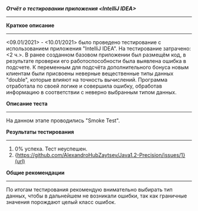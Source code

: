 ***Отчёт о тестировании приложения <***IntelliJ IDEA***>***
______________________________________________________________
**Краткое описание**
______________________________________________________________
<09.01/2021> - <10.01/2021> было проведено  тестирование с использованием приложения "IntelliJ IDEA".
На тестирование затрачено: <2 ч.>. В ранее созданном базовом приложении был размещём код, в результате проверки его работоспособности была выявлена ошибка в подсчете.
К переменным для подсчёта дополнительного бонуса новым клиентам  были присвоены неверные вещественные типы данных  "double", которые влияют на точность вычислений.
Программа отработала по своей логике и совершила ошибку, обработав информацию в соответствии с неверно выбранным типом данных.

**Описание теста**
______________________________________________________________

На данном этапе проводились "Smoke Test".

**Результаты тестирования**
______________________________________________________________
1. 0% успеха. Тест неуспешен.
2. {https://github.com/AlexandroHubZaytsev/Java1.2-Precision/issues/1}(url)

**Общие рекомендации**
______________________________________________________________

По итогам тестирования рекомендую внимательно выбирать тип данных, чтобы в дальнейшем не возникали ошибки, так как граничные значения порождают целый класс ошибок.

